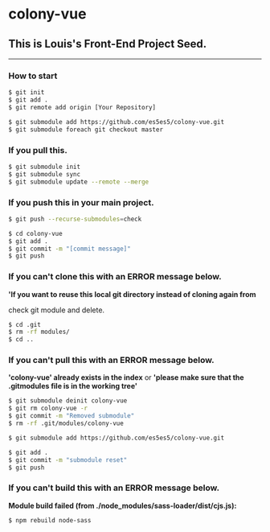 # colony-vue

## This is Louis's Front-End Project Seed.

<hr>

### How to start


```bash
$ git init
$ git add .
$ git remote add origin [Your Repository]

$ git submodule add https://github.com/es5es5/colony-vue.git
$ git submodule foreach git checkout master
```


### If you pull this.

```bash
$ git submodule init
$ git submodule sync
$ git submodule update --remote --merge
```

### If you push this in your main project.

```bash
$ git push --recurse-submodules=check

$ cd colony-vue
$ git add .
$ git commit -m "[commit message]"
$ git push
```

### If you can't clone this with an ERROR message below.

**'If you want to reuse this local git directory instead of cloning again from**

check git module and delete.
```bash
$ cd .git
$ rm -rf modules/
$ cd ..
```

### If you can't pull this with an ERROR message below.

**'colony-vue' already exists in the index**
or
**'please make sure that the .gitmodules file is in the working tree'**

```bash
$ git submodule deinit colony-vue
$ git rm colony-vue -r
$ git commit -m "Removed submodule"
$ rm -rf .git/modules/colony-vue

$ git submodule add https://github.com/es5es5/colony-vue.git

$ git add .
$ git commit -m "submodule reset"
$ git push
```

### If you can't build this with an ERROR message below.

**Module build failed (from ./node_modules/sass-loader/dist/cjs.js):**

```bash
$ npm rebuild node-sass
```
